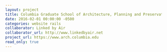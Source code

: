 ```yaml
---
layout: project
title: Columbia Graduate School of Architecture, Planning and Preservation
date: 2016-02-01 00:00:00 -0500
categories: website rails
collaborator: Linked by Air
collaborator_url: http://www.linkedbyair.net
project_url: https://www.arch.columbia.edu
read_only: true
---
```

